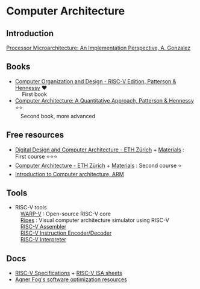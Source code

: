 # Computer Architecture

## Introduction 

[Processor Microarchitecture: An Implementation Perspective, A. Gonzalez](https://drive.google.com/file/d/1t16Z7g40b3D2FhSQYjsbbubuRT3f5Ncq/view?usp=drive_link)

## Books
* [Computer Organization and Design - RISC-V Edition, Patterson & Hennessy](https://drive.google.com/file/d/1g5084zQl1rht45y5ysFzewLuau2Qw2f-/view?usp=drive_link) ❤️  
&emsp; First book
* [Computer Architecture: A Quantitative Approach, Patterson & Hennessy](https://drive.google.com/file/d/1oia5wUTSh3CBh6u5QcullHaC8R2VUOlY/view?usp=drive_link) ⭐⭐  
&emsp;Second book, more advanced

## Free resources
* [Digital Design and Computer Architecture - ETH Zürich](https://www.youtube.com/playlist?list=PL5Q2soXY2Zi-EImKxYYY1SZuGiOAOBKaf) + [Materials](https://safari.ethz.ch/digitaltechnik/spring2023/doku.php?id=schedule) : First course ⭐⭐⭐
* [Computer Architecture - ETH Zürich](https://www.youtube.com/watch?v=VcKjvwD930o&list=PL5Q2soXY2Zi-EImKxYYY1SZuGiOAOBKaf) + [Materials](https://safari.ethz.ch/architecture/fall2023/doku.php?id=schedule) : Second course ⭐
* [Introduction to Computer architecture, ARM](https://github.com/arm-university/Introduction-to-Computer-Architecture-Education-Kit.git)

## Tools
* RISC-V tools  
&emsp;[WARP-V](https://warp-v.org/) : Open-source RISC-V core  
&emsp;[Ripes](https://github.com/mortbopet/Ripes.git) : Visual computer architecture simulator using RISC-V  
&emsp;[RISC-V Assembler](https://riscvasm.lucasteske.dev/)  
&emsp;[RISC-V Instruction Encoder/Decoder](https://luplab.gitlab.io/rvcodecjs/)  
&emsp;[RISC-V Interpreter](https://www.cs.cornell.edu/courses/cs3410/2019sp/riscv/interpreter/)

## Docs
* [RISC-V Specifications](https://riscv.org/technical/specifications/) + [RISC-V ISA sheets](https://github.com/victorbouvet/Roadmap/tree/ec17ef6c32fb0fd58b2246a29d8c505602e1f49d/Documentations/Computer%20architecture/RISC-V)
* [Agner Fog's software optimization resources](https://github.com/victorbouvet/Roadmap/tree/ec17ef6c32fb0fd58b2246a29d8c505602e1f49d/Documentations/Computer%20architecture/Agner%20Fog)
